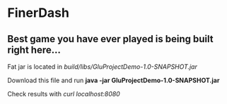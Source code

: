 # FinerDash


Best game you have ever played is being built right here...
---



Fat jar is located in *build/libs/GluProjectDemo-1.0-SNAPSHOT.jar*


Download this file and run **java -jar GluProjectDemo-1.0-SNAPSHOT.jar**

Check results with *curl localhost:8080*


